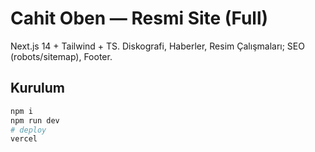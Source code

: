 # Cahit Oben — Resmi Site (Full)
Next.js 14 + Tailwind + TS. Diskografi, Haberler, Resim Çalışmaları; SEO (robots/sitemap), Footer.

## Kurulum
```bash
npm i
npm run dev
# deploy
vercel
```
